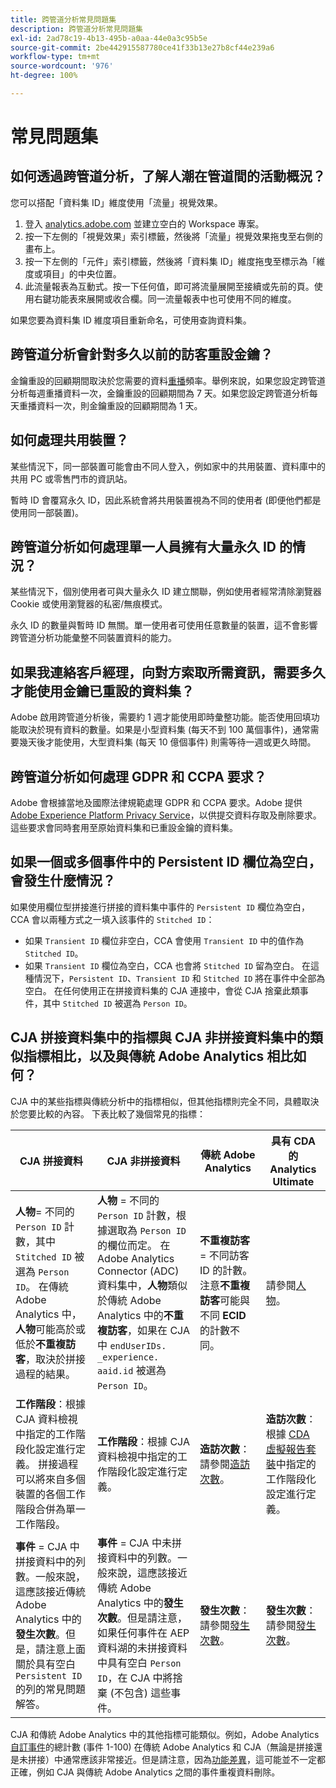```yaml
---
title: 跨管道分析常見問題集
description: 跨管道分析常見問題集
exl-id: 2ad78c19-4b13-495b-a0aa-44e0a3c95b5e
source-git-commit: 2be442915587780ce41f33b13e27b8cf44e239a6
workflow-type: tm+mt
source-wordcount: '976'
ht-degree: 100%

---
```


# 常見問題集

## 如何透過跨管道分析，了解人潮在管道間的活動概況？

您可以搭配「資料集 ID」維度使用「流量」視覺效果。

1. 登入 [analytics.adobe.com](https://analytics.adobe.com) 並建立空白的  Workspace 專案。
2. 按一下左側的「視覺效果」索引標籤，然後將「流量」視覺效果拖曳至右側的畫布上。
3. 按一下左側的「元件」索引標籤，然後將「資料集 ID」維度拖曳至標示為「維度或項目」的中央位置。
4. 此流量報表為互動式。按一下任何值，即可將流量展開至接續或先前的頁。使用右鍵功能表來展開或收合欄。同一流量報表中也可使用不同的維度。

如果您要為資料集 ID 維度項目重新命名，可使用查詢資料集。

## 跨管道分析會針對多久以前的訪客重設金鑰？

金鑰重設的回顧期間取決於您需要的資料[重播](replay.md)頻率。舉例來說，如果您設定跨管道分析每週重播資料一次，金鑰重設的回顧期間為 7 天。如果您設定跨管道分析每天重播資料一次，則金鑰重設的回顧期間為 1 天。

## 如何處理共用裝置？

某些情況下，同一部裝置可能會由不同人登入，例如家中的共用裝置、資料庫中的共用 PC 或零售門市的資訊站。

暫時 ID 會覆寫永久 ID，因此系統會將共用裝置視為不同的使用者 (即便他們都是使用同一部裝置)。

## 跨管道分析如何處理單一人員擁有大量永久 ID 的情況？

某些情況下，個別使用者可與大量永久 ID 建立關聯，例如使用者經常清除瀏覽器 Cookie 或使用瀏覽器的私密/無痕模式。

永久 ID 的數量與暫時 ID 無關。單一使用者可使用任意數量的裝置，這不會影響跨管道分析功能彙整不同裝置資料的能力。

## 如果我連絡客戶經理，向對方索取所需資訊，需要多久才能使用金鑰已重設的資料集？

Adobe 啟用跨管道分析後，需要約 1 週才能使用即時彙整功能。能否使用回填功能取決於現有資料的數量。如果是小型資料集 (每天不到 100 萬個事件)，通常需要幾天後才能使用，大型資料集 (每天 10 億個事件) 則需等待一週或更久時間。

## 跨管道分析如何處理 GDPR 和 CCPA 要求？

Adobe 會根據當地及國際法律規範處理 GDPR 和 CCPA 要求。Adobe 提供 [Adobe Experience Platform Privacy Service](https://experienceleague.adobe.com/docs/experience-platform/privacy/home.html?lang=zh-Hant)，以供提交資料存取及刪除要求。這些要求會同時套用至原始資料集和已重設金鑰的資料集。

## 如果一個或多個事件中的 Persistent ID 欄位為空白，會發生什麼情況？

如果使用欄位型拼接進行拼接的資料集中事件的 `Persistent ID` 欄位為空白，CCA 會以兩種方式之一填入該事件的 `Stitched ID`：
* 如果 `Transient ID` 欄位非空白，CCA 會使用 `Transient ID` 中的值作為 `Stitched ID`。
* 如果 `Transient ID` 欄位為空白，CCA 也會將 `Stitched ID` 留為空白。 在這種情況下，`Persistent ID`、`Transient ID` 和 `Stitched ID` 將在事件中全部為空白。 在任何使用正在拼接資料集的 CJA 連接中，會從 CJA 捨棄此類事件，其中 `Stitched ID` 被選為 `Person ID`。

## CJA 拼接資料集中的指標與 CJA 非拼接資料集中的類似指標相比，以及與傳統 Adobe Analytics 相比如何？

CJA 中的某些指標與傳統分析中的指標相似，但其他指標則完全不同，具體取決於您要比較的內容。 下表比較了幾個常見的指標：

| **CJA 拼接資料** | **CJA 非拼接資料** | **傳統 Adobe Analytics** | **具有 CDA 的 Analytics Ultimate** |
| ----- | ----- | ----- | ----- |
| **人物**= 不同的 `Person ID` 計數，其中 `Stitched ID` 被選為 `Person ID`。 在傳統 Adobe Analytics 中，**人物**&#x200B;可能高於或低於&#x200B;**不重複訪客**，取決於拼接過程的結果。 | **人物** = 不同的 `Person ID` 計數，根據選取為 `Person ID` 的欄位而定。 在 Adobe Analytics Connector (ADC) 資料集中，**人物**&#x200B;類似於傳統 Adobe Analytics 中的&#x200B;**不重複訪客**，如果在 CJA 中 `endUserIDs. _experience. aaid.id` 被選為 `Person ID`。 | **不重複訪客** = 不同訪客 ID 的計數。 注意&#x200B;**不重複訪客**&#x200B;可能與不同 **ECID** 的計數不同。 | 請參閱[人物](https://experienceleague.adobe.com/docs/analytics/components/metrics/people.html?lang=en)。 |
| **工作階段**：根據 CJA 資料檢視中指定的工作階段化設定進行定義。 拼接過程可以將來自多個裝置的各個工作階段合併為單一工作階段。 | **工作階段**：根據 CJA 資料檢視中指定的工作階段化設定進行定義。 | **造訪次數**：請參閱[造訪次數](https://experienceleague.adobe.com/docs/analytics/components/metrics/visits.html?lang=en)。 | **造訪次數**：根據 [CDA 虛擬報告套裝](https://experienceleague.adobe.com/docs/analytics/components/cda/setup.html?lang=en)中指定的工作階段化設定進行定義。  |
| **事件** = CJA 中拼接資料中的列數。一般來說，這應該接近傳統 Adobe Analytics 中的&#x200B;**發生次數**。但是，請注意上面關於具有空白 `Persistent ID` 的列的常見問題解答。 | **事件** = CJA 中未拼接資料中的列數。一般來說，這應該接近傳統 Adobe Analytics 中的&#x200B;**發生次數**。但是請注意，如果任何事件在 AEP 資料湖的未拼接資料中具有空白 `Person ID`，在 CJA 中將捨棄 (不包含) 這些事件。 | **發生次數**：請參閱[發生次數](https://experienceleague.adobe.com/docs/analytics/components/metrics/occurrences.html?lang=en)。 | **發生次數**：請參閱[發生次數](https://experienceleague.adobe.com/docs/analytics/components/metrics/occurrences.html?lang=en)。 |

CJA 和傳統 Adobe Analytics 中的其他指標可能類似。例如，Adobe Analytics [自訂事件](https://experienceleague.adobe.com/docs/analytics/components/metrics/custom-events.html?lang=en)的總計數 (事件 1-100) 在傳統 Adobe Analytics 和 CJA（無論是拼接還是未拼接）中通常應該非常接近。但是請注意，因為[功能差異](https://experienceleague.adobe.com/docs/analytics-platform/using/cja-overview/cja-aa.html?lang=en)，這可能並不一定都正確，例如 CJA 與傳統 Adobe Analytics 之間的事件重複資料刪除。
